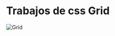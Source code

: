 # Trabajos de css Grid

![Grid](https://keepcoding.io/wp-content/uploads/2025/01/display-grid-1024x585.png)
